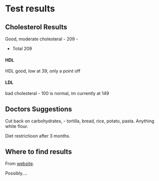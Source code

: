 # Test results

## Cholesterol Results
Good, moderate cholesteral - 209 -  
- Total 209

#### HDL
HDL good, low at 39, only a point off

#### LDL
bad cholesteral - 100 is normal, im currently at 149

## Doctors Suggestions
Cut back on carbohydrates, - tortilla, bread, rice, potato, pasta. Anything white flour.

Diet restrictioon after 3 months.

## Where to find results
From [website](www.thewebsiteIgottheresultsfrom.com).

Possibly....

